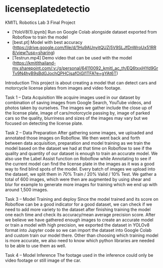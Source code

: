 # licenseplatedetectio
KMITL Robotics Lab 3 Final Project
- [YoloV8(1).ipynb] Run on Google Colab alongside dataset exported from Roboflow to train the model
- [best.pt] Model with best accuracy (https://drive.google.com/file/d/1Hu9AUnyitQUZj5V9SLJfDnWroUx51RR8/view?usp=sharing)
- [Testrun.mp4] Demo video that can be used with the model (https://kmitlthailand-my.sharepoint.com/:v:/g/personal/64110092_kmitl_ac_th/EQ6txxjHYd9GrTv9N4hyB9sBdGJochQPHCjsafOiGl1TFA?e=gYAt6T)

Introduction
This project is about creating a model that can detect cars and motorcycle license plates from images and video footage.

Task 1 – Data Acquisition
We acquire images used in our dataset by combination of saving images from Google Search, YouTube videos, and photos taken by ourselves. The images we gather include the close up of the license plate, image of cars/motorcycle passing by, image of parked cars so the quality, blurriness and sizes of the images may vary but we focused on detecting the license plate. 

Task 2 – Data Preparation
After gathering some images, we uploaded and annotated those images on Roboflow. We then went back and forth between data acquisition, preparation and model training as we train the model based on the dataset we had at that time on Roboflow to see if the quality and quantity of our dataset is enough to train an accurate model. We also use the Label Assist function on Roboflow while Annotating to see if the current model can find the license plate in the images as it was a good way to find blind spots of the model. Every batch of images we upload into the dataset, we split them in 70% Train / 20% Valid / 10% Test. We gather a total of 600 images, which were then are augmented by using shear and blur for example to generate more images for training which we end up with around 1,500 images.

Task 3 – Model Training and deploy 
Since the model trained and its score on Roboflow can be a good indicator for a good dataset, we can check if we need to add more variety to the dataset after finishing training the model one each time and check its accuracy/mean average precision score. After we believe we have gathered enough images to create an accurate model or train a model with high precision, we exported the dataset in YOLOv8 format into Jupyter code so we can import the dataset into Google Colab and custom train our model there. Other than choosing which training model is more accurate, we also need to know which python libraries are needed to be able to use them as well. 

Task 4 – Model Inference 
The footage used in the inference could only be video footage or still image of the car. 

